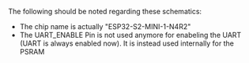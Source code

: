 The following should be noted regarding these schematics:
- The chip name is  actually "ESP32-S2-MINI-1-N4R2"
- The UART_ENABLE Pin is not used anymore for enabeling the UART (UART is always enabled now). It is instead used internally for the PSRAM